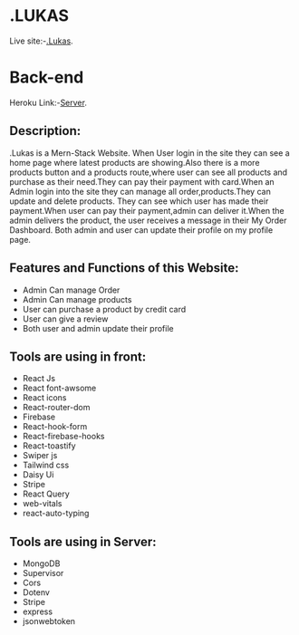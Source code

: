 # .LUKAS


Live site:-[.Lukas](https://assignment-12-f5e9a.web.app/).


# Back-end

Heroku Link:-[Server](https://cryptic-retreat-62396.herokuapp.com/).


## Description:
.Lukas is a Mern-Stack Website. When User login in the site they can see a home page where latest products are showing.Also there is a more products button and a products route,where user can see all products and purchase as their need.They can pay their payment with card.When an Admin login into the site they can manage all order,products.They can update and delete products.
They can see which user has made their payment.When user can pay their payment,admin can deliver it.When the admin delivers the product, the user receives a message in their My Order Dashboard.
Both admin and user can update their profile on my profile page.

## Features and Functions of this Website:
* Admin Can manage Order
* Admin Can manage products
* User can purchase a product by credit card
* User can give a review
* Both user and admin update their profile


## Tools are using in front:
* React Js
* React font-awsome
* React icons
* React-router-dom
* Firebase 
* React-hook-form
* React-firebase-hooks
* React-toastify
* Swiper js
* Tailwind css
* Daisy Ui
* Stripe
* React Query
* web-vitals
* react-auto-typing

## Tools  are using in Server:
* MongoDB
* Supervisor
* Cors
* Dotenv
* Stripe
* express
* jsonwebtoken
